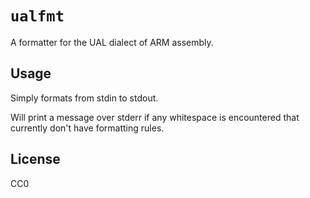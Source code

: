 # `ualfmt`

A formatter for the UAL dialect of ARM assembly.

## Usage

Simply formats from stdin to stdout.

Will print a message over stderr if any whitespace is encountered that currently don't have formatting rules.

## License

CC0
